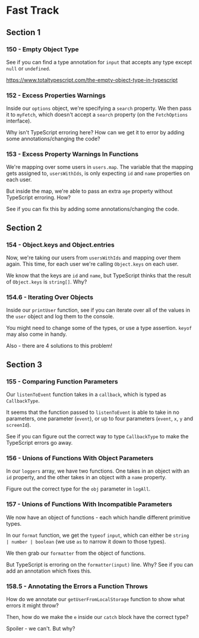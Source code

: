# Fast Track

## Section 1

### 150 - Empty Object Type

See if you can find a type annotation for `input` that accepts any type except `null` or `undefined`.

https://www.totaltypescript.com/the-empty-object-type-in-typescript

### 152 - Excess Properties Warnings

Inside our `options` object, we're specifying a `search` property. We then pass it to `myFetch`, which doesn't accept a `search` property (on the `FetchOptions` interface).

Why isn't TypeScript erroring here? How can we get it to error by adding some annotations/changing the code?

### 153 - Excess Property Warnings In Functions

We're mapping over some users in `users.map`. The variable that the mapping gets assigned to, `usersWithIds`, is only expecting `id` and `name` properties on each user.

But inside the map, we're able to pass an extra `age` property without TypeScript erroring. How?

See if you can fix this by adding some annotations/changing the code.

## Section 2

### 154 - Object.keys and Object.entries

Now, we're taking our users from `usersWithIds` and mapping over them again. This time, for each user we're calling `Object.keys` on each user.

We know that the keys are `id` and `name`, but TypeScript thinks that the result of `Object.keys` is `string[]`. Why?

### 154.6 - Iterating Over Objects

Inside our `printUser` function, see if you can iterate over all of the values in the `user` object and log them to the console.

You might need to change some of the types, or use a type assertion. `keyof` may also come in handy.

Also - there are 4 solutions to this problem!

## Section 3

### 155 - Comparing Function Parameters

Our `listenToEvent` function takes in a `callback`, which is typed as `CallbackType`.

It seems that the function passed to `listenToEvent` is able to take in no parameters, one parameter (`event`), or up to four parameters (`event`, `x`, `y` and `screenId`).

See if you can figure out the correct way to type `CallbackType` to make the TypeScript errors go away.

### 156 - Unions of Functions With Object Parameters

In our `loggers` array, we have two functions. One takes in an object with an `id` property, and the other takes in an object with a `name` property.

Figure out the correct type for the `obj` parameter in `logAll`.

### 157 - Unions of Functions With Incompatible Parameters

We now have an object of functions - each which handle different primitive types.

In our `format` function, we get the `typeof` `input`, which can either be `string | number | boolean` (we use `as` to narrow it down to those types).

We then grab our `formatter` from the object of functions.

But TypeScript is erroring on the `formatter(input)` line. Why? See if you can add an annotation which fixes this.

### 158.5 - Annotating the Errors a Function Throws

How do we annotate our `getUserFromLocalStorage` function to show what errors it might throw?

Then, how do we make the `e` inside our `catch` block have the correct type?

Spoiler - we can't. But why?

